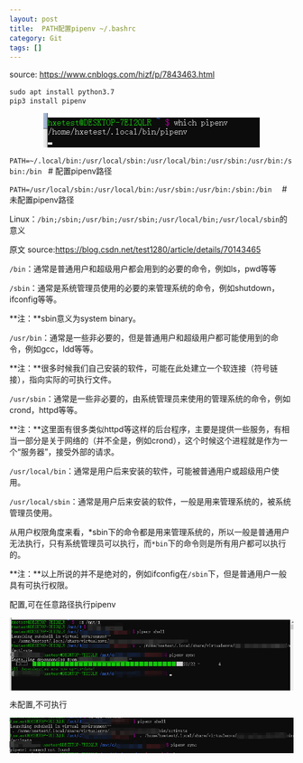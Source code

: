 ```yaml
---
layout: post
title:  PATH配置pipenv ~/.bashrc
category: Git
tags: []
---
```


source: https://www.cnblogs.com/hizf/p/7843463.html
```
sudo apt install python3.7
pip3 install pipenv
```

<img src="/assets/img/git/7.png" style="display: block; margin-left: auto; margin-right: auto" />

`PATH=~/.local/bin:/usr/local/sbin:/usr/local/bin:/usr/sbin:/usr/bin:/sbin:/bin `               # 配置pipenv路径                          

`PATH=/usr/local/sbin:/usr/local/bin:/usr/sbin:/usr/bin:/sbin:/bin  `      #未配置pipenv路径

 

Linux：`/bin;/sbin;/usr/bin;/usr/sbin;/usr/local/bin;/usr/local/sbin`的意义

原文 source:https://blog.csdn.net/test1280/article/details/70143465      

 `/bin`：通常是普通用户和超级用户都会用到的必要的命令，例如ls，pwd等等

`/sbin`：通常是系统管理员使用的必要的来管理系统的命令，例如shutdown，ifconfig等等。

**注：**sbin意义为system binary。

`/usr/bin`：通常是一些非必要的，但是普通用户和超级用户都可能使用到的命令，例如gcc，ldd等等。

**注：**很多时候我们自己安装的软件，可能在此处建立一个软连接（符号链接），指向实际的可执行文件。

`/usr/sbin`：通常是一些非必要的，由系统管理员来使用的管理系统的命令，例如crond，httpd等等。

**注：**这里面有很多类似httpd等这样的后台程序，主要是提供一些服务，有相当一部分是关于网络的（并不全是，例如crond），这个时候这个进程就是作为一个“服务器”，接受外部的请求。

`/usr/local/bin`：通常是用户后来安装的软件，可能被普通用户或超级用户使用。

`/usr/local/sbin`：通常是用户后来安装的软件，一般是用来管理系统的，被系统管理员使用。

从用户权限角度来看，*sbin下的命令都是用来管理系统的，所以一般是普通用户无法执行，只有系统管理员可以执行，而`*bin`下的命令则是所有用户都可以执行的。

**注：**以上所说的并不是绝对的，例如ifconfig在`/sbin`下，但是普通用户一般具有可执行权限。


配置,可在任意路径执行pipenv

<img src="/assets/img/git/8.png" style="display: block; margin-left: auto; margin-right: auto" />

未配置,不可执行

<img src="/assets/img/git/9.png" style="display: block; margin-left: auto; margin-right: auto" />

[jekyll]:      http://jekyllrb.com
[jekyll-gh]:   https://github.com/jekyll/jekyll
[jekyll-help]: https://github.com/jekyll/jekyll-help